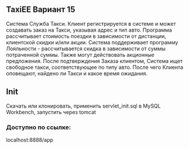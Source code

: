 ## TaxiEE Вариант 15
Система Служба Такси. Клиент регистрируется в системе и может создавать заказ на Такси, указывая адрес и тип авто. 
Программа рассчитывает стоимость поездки в зависимости от дистанции, клиентской скидки и/или акции. 
Система поддерживает программу Лояльности - рассчитывается скидка в зависимости от суммы потраченной суммы. 
Также могут действовать акционные предложения. После подтверждения Заказа клиентом, Система ищет свободное такси, соответствующее по типу авто. 
После чего Клиента оповещают, найдено ли Такси и какое время ожидания.
## Init
Скачать или клонировать, применить servlet_init.sql в MySQL Workbench, запустить через tomcat
### Доступно по ссылке:
localhost:8888/app
